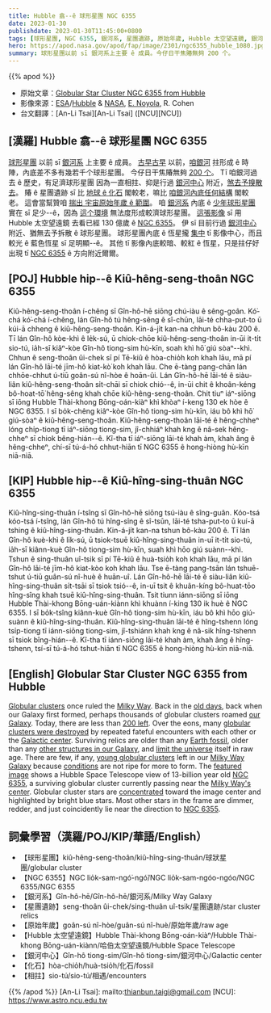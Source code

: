 ```yaml
---
title: Hubble 翕--ê 球形星團 NGC 6355
date: 2023-01-30
publishdate: 2023-01-30T11:45:00+0800
tags: [球形星團, NGC 6355, 銀河系, 星團遺跡, 原始年歲, Hubble 太空望遠鏡, 銀河中心, 化石, 相拄]
hero: https://apod.nasa.gov/apod/fap/image/2301/ngc6355_hubble_1080.jpg
summary: 球形星團以前 sī 銀河系上主要 ê 成員。今仔日干焦賰無夠 200 个。
---
```


{{% apod %}}

- 原始文章：[Globular Star Cluster NGC 6355 from Hubble](https://apod.nasa.gov/apod/ap230130.html)
- 影像來源：[ESA](https://esa.int)/[Hubble](https://esahubble.org/) & [NASA](https://www.nasa.gov/), [E. Noyola](https://www.as.utexas.edu/astronomy/people/?u=102), R. Cohen
- 台文翻譯：[An-Li Tsai][An-Li Tsai] ([NCU][NCU])

## [漢羅] Hubble 翕--ê 球形星團 NGC 6355
[球形星團][Globular clusters] 以前 sī [銀河系][Milky Way] 上主要 ê 成員。
[古早古早][old days] 以前，[咱銀河][our Galaxy] 拄形成 ê 時陣，內底差不多有幾若千个球形星團。
今仔日干焦賰無夠 [200 个][200 left]。
Tī 咱銀河過去 ê 歷史，有足濟球形星團 因為一直相拄、抑是行過 [銀河中心][Galactic center] 附近，[煞去予搝散去][globular clusters were destroyed]。
賰 ê 星團遺跡 sī 比 [地球 ê 化石][Earth fossil] 閣較老，嘛比 [咱銀河內底任何結構][other structures in our Galaxy] 閣較老。
這會當幫贊咱 [揣出 宇宙原始年歲 ê 範圍][limit the universe]。
咱 [銀河系][Milky Way Galaxy] 內底 ê [少年球形星團][young globular clusters] 實在 sī 足少--ê，因為 [這个環境][conditions] 無法度形成較濟球形星團。
[這張影像][featured image] sī 用 Hubble 太空望遠鏡 去看已經 130 億歲 ê [NGC 6355][NGC 6355 1]。
伊 sī 目前行過 [銀河中心][Milky Way's center] 附近、猶無去予拆散 ê 球形星團。
球形星團內底 ê 恆星攏 [集中][concentrated] tī 影像中心，而且較光 ê 藍色恆星 sī 足明顯--ê。
其他 tī 影像內底較暗、較紅 ê 恆星，只是拄仔好出現 tī [NGC 6355][NGC 6355 2] ê 方向附近爾爾。

## [POJ] Hubble hip--ê Kiû-hêng-seng-thoân NGC 6355
Kiû-hêng-seng-thoân í-chêng sī Gîn-hô-hē siōng chú-iàu ê sêng-goân.
Kó͘-chá kó͘-chá í-chêng, lán Gîn-hô tú hêng-sêng ê sî-chūn, lāi-té chha-put-to ū kúi-ā chheng ê kiû-hêng-seng-thoân.
Kin-á-ji̍t kan-na chhun bô-kàu 200 ê.
Tī lán Gîn-hô kòe-khì ê le̍k-sú, ū chiok-chōe kiû-hêng-seng-thoân in-ūi it-ti̍t sio-tú, ia̍h-sī kiâⁿ-kòe Gîn-hô tiong-sim hù-kīn, soah khì hō͘ giú sòaⁿ--khì.
Chhun ê seng-thoân ûi-chek sī pí Tē-kiû ê hòa-chio̍h koh khah lāu, mā pí lán Gîn-hô lāi-té jīm-hô kiat-kò͘ koh khah lāu.
Che ē-tàng pang-chān lán chhōe-chhut ú-tiū goân-sú nî-hòe ê hoān-ûi.
Lán Gîn-hô-hē lāi-té ê siàu-liân kiû-hêng-seng-thoân si̍t-chāi sī chiok chió--ê, in-ūi chit ê khoân-kéng bô-hoat-tō͘ hêng-sêng khah chōe kiû-hêng-seng-thoân.
Chit tiuⁿ iáⁿ-siōng sī iōng Hubble Thài-khong Bōng-oán-kiàⁿ khì khòaⁿ í-keng 130 ek hòe ê NGC 6355.
I sī bo̍k-chêng kiâⁿ-kòe Gîn-hô tiong-sim hù-kīn, iáu bô khì hō͘ giú-sòaⁿ ê kiû-hêng-seng-thoân.
Kiû-hêng-seng-thoân lāi-té ê hêng-chheⁿ lóng chi̍p-tiong tī iáⁿ-siōng tiong-sim, jî-chhiáⁿ khah kng ê nâ-sek hêng-chheⁿ sī chiok bêng-hián--ê.
Kî-tha tī iáⁿ-siōng lāi-té khah àm, khah âng ê hêng-chheⁿ, chí-sī tú-á-hó chhut-hiān tī NGC 6355 ê hong-hiòng hù-kīn niā-niā.


## [KIP] Hubble hip--ê Kiû-hîng-sing-thuân NGC 6355
Kiû-hîng-sing-thuân í-tsîng sī Gîn-hô-hē siōng tsú-iàu ê sîng-guân.
Kóo-tsá kóo-tsá í-tsîng, lán Gîn-hô tú hîng-sîng ê sî-tsūn, lāi-té tsha-put-to ū kuí-ā tshing ê kiû-hîng-sing-thuân.
Kin-á-ji̍t kan-na tshun bô-kàu 200 ê.
Tī lán Gîn-hô kuè-khì ê li̍k-sú, ū tsiok-tsuē kiû-hîng-sing-thuân in-uī it-ti̍t sio-tú, ia̍h-sī kiânn-kuè Gîn-hô tiong-sim hù-kīn, suah khì hōo giú suànn--khì.
Tshun ê sing-thuân uî-tsik sī pí Tē-kiû ê huà-tsio̍h koh khah lāu, mā pí lán Gîn-hô lāi-té jīm-hô kiat-kòo koh khah lāu.
Tse ē-tàng pang-tsān lán tshuē-tshut ú-tiū guân-sú nî-huè ê huān-uî.
Lán Gîn-hô-hē lāi-té ê siàu-liân kiû-hîng-sing-thuân si̍t-tsāi sī tsiok tsió--ê, in-uī tsit ê khuân-kíng bô-huat-tōo hîng-sîng khah tsuē kiû-hîng-sing-thuân.
Tsit tiunn iánn-siōng sī iōng Hubble Thài-khong Bōng-uán-kiànn khì khuànn í-king 130 ik huè ê NGC 6355.
I sī bo̍k-tsîng kiânn-kuè Gîn-hô tiong-sim hù-kīn, iáu bô khì hōo giú-suànn ê kiû-hîng-sing-thuân.
Kiû-hîng-sing-thuân lāi-té ê hîng-tshenn lóng tsi̍p-tiong tī iánn-siōng tiong-sim, jî-tshiánn khah kng ê nâ-sik hîng-tshenn sī tsiok bîng-hián--ê.
Kî-tha tī iánn-siōng lāi-té khah àm, khah âng ê hîng-tshenn, tsí-sī tú-á-hó tshut-hiān tī NGC 6355 ê hong-hiòng hù-kīn niā-niā.

## [English] Globular Star Cluster NGC 6355 from Hubble
[Globular clusters][Globular clusters] once ruled the [Milky Way][Milky Way].
Back in the [old days][old days], back when our Galaxy first formed, perhaps thousands of globular clusters roamed [our Galaxy][our Galaxy].
Today, there are less than [200 left][200 left].
Over the eons, many [globular clusters were destroyed][globular clusters were destroyed] by repeated fateful encounters with each other or the [Galactic center][Galactic center].
Surviving relics are older than any [Earth fossil][Earth fossil], older than any [other structures in our Galaxy][other structures in our Galaxy], and [limit the universe][limit the universe] itself in raw age.
There are few, if any, [young globular clusters][young globular clusters] left in our [Milky Way Galaxy][Milky Way Galaxy] because [conditions][conditions] are not ripe for more to form.
The [featured image][featured image] shows a Hubble Space Telescope view of 13-billion year old [NGC 6355][NGC 6355 1], a surviving globular cluster currently passing near the [Milky Way's center][Milky Way's center].
Globular cluster stars are [concentrated][concentrated] toward the image center and highlighted by bright blue stars.
Most other stars in the frame are dimmer, redder, and just coincidently lie near the direction to [NGC 6355][NGC 6355 2].


## 詞彙學習（漢羅/POJ/KIP/華語/English）
- 【球形星團】kiû-hêng-seng-thoân/kiû-hîng-sing-thuân/球狀星團/globular cluster
- 【NGC 6355】NGC lio̍k-sam-ngó͘-ngó͘/NGC lio̍k-sam-ngóo-ngóo/NGC 6355/NGC 6355
- 【銀河系】Gîn-hô-hē/Gîn-hô-hē/銀河系/Milky Way Galaxy
- 【星團遺跡】seng-thoân ûi-chek/sing-thuân uî-tsik/星團遺跡/star cluster relics
- 【原始年歲】goân-sú nî-hòe/guân-sú nî-huè/原始年歲/raw age
- 【Hubble 太空望遠鏡】Hubble Thài-khong Bōng-oán-kiàⁿ/Hubble Thài-khong Bōng-uán-kiànn/哈伯太空望遠鏡/Hubble Space Telescope
- 【銀河中心】Gîn-hô tiong-sim/Gîn-hô tiong-sim/銀河中心/Galactic center
- 【化石】hòa-chio̍h/huà-tsio̍h/化石/fossil
- 【相拄】sio-tú/sio-tú/相遇/encounters


{{% /apod %}}
[An-Li Tsai]: mailto:thianbun.taigi@gmail.com
[NCU]: https://www.astro.ncu.edu.tw

[copyright]: https://apod.nasa.gov/apod/fap/lib/about_apod.html#srapply
[License]: https://creativecommons.org/licenses/by/2.0/

[Globular clusters]:https://apod.nasa.gov/apod/ap020416.html
[Milky Way]:https://solarsystem.nasa.gov/resources/285/the-milky-way-galaxy/
[old days]:https://apod.nasa.gov/apod/ap001029.html
[our Galaxy]:https://apod.nasa.gov/apod/milky_way.html
[200 left]:https://en.wikipedia.org/wiki/Globular_cluster
[globular clusters were destroyed]:https://ui.adsabs.harvard.edu/abs/1997ApJ...474..223G/abstract
[Galactic center]:https://apod.nasa.gov/apod/ap090925.html
[Earth fossil]:https://en.wikipedia.org/wiki/Fossil
[other structures in our Galaxy]:https://apod.nasa.gov/apod/ap070930.html
[limit the universe]:https://map.gsfc.nasa.gov/universe/uni_age.html
[young globular clusters]:https://apod.nasa.gov/apod/ap080806.html
[Milky Way Galaxy]:https://www.nasa.gov/mission_pages/sunearth/news/gallery/galaxy-location.html
[conditions]:https://www.nasa.gov/mission_pages/hubble/science/virgo_cluster.html
[featured image]:https://esahubble.org/images/potw2301a/
[NGC 6355 1]:https://en.wikipedia.org/wiki/NGC_6355
[Milky Way's center]:https://apod.nasa.gov/apod/ap180729.html
[concentrated]:https://cmg-cmg-tv-10040-prod.cdn.arcpublishing.com/resizer/59uJYA1xkWCYP7fhmbiYheT8rJg=/1440x810/filters:format(jpg):quality(70)/cloudfront-us-east-1.images.arcpublishing.com/cmg/RDRI4ZITA5FPTJFPXBQ7L5YBXM.jpg
[NGC 6355 2]:https://ui.adsabs.harvard.edu/abs/2023arXiv230105227S/abstract


